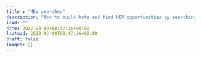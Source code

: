 ```yaml
---
title : "MEV searcher"
description: "How to build bots and find MEV opportunities by searching in the dark forest."
lead: ""
date: 2022-03-09T08:47:36+00:00
lastmod: 2022-03-09T08:47:36+00:00
draft: false
images: []
---
```

